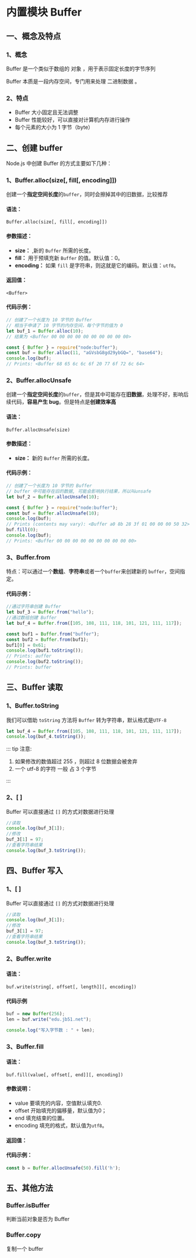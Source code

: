 # 内置模块 Buffer

## 一、概念及特点

### 1、概念

Buffer 是一个类似于数组的 对象 ，用于表示固定长度的字节序列

Buffer 本质是一段内存空间，专门用来处理 二进制数据 。

### 2、特点

- Buffer 大小固定且无法调整
- Buffer 性能较好，可以直接对计算机内存进行操作
- 每个元素的大小为 1 字节（byte）

## 二、创建 buffer

Node.js 中创建 Buffer 的方式主要如下几种：

### 1、Buffer.alloc(size[, fill[, encoding]])

创建一个**指定空间长度**的`buffer`，同时会擦掉其中的旧数据，比较推荐

#### 语法：

`Buffer.alloc(size[, fill[, encoding]])`

#### 参数描述：

- **size：** <Param text="<integer>"></Param>,新的 `Buffer` 所需的长度。
- **fill：** <Param text="<string> / <Buffer> / <Uint8Array> / integer"></Param> 用于预填充新 `Buffer` 的值。默认值：0。
- **encoding：** <Param text="<string>"></Param> 如果 `fill` 是字符串，则这就是它的编码。默认值：`utf8`。

#### 返回值：

`<Buffer>`

#### 代码示例：

```js
// 创建了一个长度为 10 字节的 Buffer
// 相当于申请了 10 字节的内存空间，每个字节的值为 0
let buf_1 = Buffer.alloc(10);
// 结果为 <Buffer 00 00 00 00 00 00 00 00 00 00>

const { Buffer } = require("node:buffer");
const buf = Buffer.alloc(11, "aGVsbG8gd29ybGQ=", "base64");
console.log(buf);
// Prints: <Buffer 68 65 6c 6c 6f 20 77 6f 72 6c 64>
```

### 2、Buffer.allocUnsafe

创建一个**指定空间长度**的`buffer`，但是其中可能存在**旧数据**，处理不好，影响后续代码，**容易产生 bug**。但是特点是**创建效率高**

#### 语法：

`Buffer.allocUnsafe(size)`

#### 参数描述：

- **size：** <Param text="<integer>"></Param> 新的 `Buffer` 所需的长度。

#### 代码示例：

```js
// 创建了一个长度为 10 字节的 Buffer
// buffer 中可能存在旧的数据, 可能会影响执行结果，所以叫unsafe
let buf_2 = Buffer.allocUnsafe(10);

const { Buffer } = require("node:buffer");
const buf = Buffer.allocUnsafe(10);
console.log(buf);
// Prints (contents may vary): <Buffer a0 8b 28 3f 01 00 00 00 50 32>
buf.fill(0);
console.log(buf);
// Prints: <Buffer 00 00 00 00 00 00 00 00 00 00>
```

### 3、Buffer.from

特点：可以通过一个**数组**、**字符串**或者一个`buffer`来创建新的 `buffer`，空间指定。

#### 代码示例：

```js
//通过字符串创建 Buffer
let buf_3 = Buffer.from("hello");
//通过数组创建 Buffer
let buf_4 = Buffer.from([105, 108, 111, 118, 101, 121, 111, 117]);

const buf1 = Buffer.from("buffer");
const buf2 = Buffer.from(buf1);
buf1[0] = 0x61;
console.log(buf1.toString());
// Prints: auffer
console.log(buf2.toString());
// Prints: buffer
```

## 三、Buffer 读取

### 1、Buffer.toString

我们可以借助 `toString` 方法将 `Buffer` 转为字符串，默认格式是`UTF-8`

```js
let buf_4 = Buffer.from([105, 108, 111, 118, 101, 121, 111, 117]);
console.log(buf_4.toString());
```

::: tip 注意:

1. 如果修改的数值超过 255 ，则超过 8 位数据会被舍弃
2. 一个 utf-8 的字符 一般 占 3 个字节

:::

### 2、[ ]

Buffer 可以直接通过 `[]` 的方式对数据进行处理

```js
//读取
console.log(buf_3[1]);
//修改
buf_3[1] = 97;
//查看字符串结果
console.log(buf_3.toString());
```

## 四、Buffer 写入

### 1、[ ]

Buffer 可以直接通过 `[]` 的方式对数据进行处理

```js
//读取
console.log(buf_3[1]);
//修改
buf_3[1] = 97;
//查看字符串结果
console.log(buf_3.toString());
```

### 2、Buffer.write

#### 语法：

`buf.write(string[, offset[, length]][, encoding])`

#### 代码示例

```js
buf = new Buffer(256);
len = buf.write("edu.jb51.net");

console.log("写入字节数 : " + len);
```

### 3、Buffer.fill

#### 语法：
`buf.fill(value[, offset[, end]][, encoding])`

#### 参数说明：

- value  <Param text="<string> / <integer> / <Buffer> / <Uint8Array>"></Param> 要填充的内容，空值默认填充0.
- offset <Param text="<integer>"></Param> 开始填充的偏移量，默认值为0；
- end <Param text="<integer>"></Param> 填充结束的位置。
- encoding <Param text="<string>"></Param> 填充的格式，默认值为`utf8`。

#### 返回值：

<Param text="<Buffer>"></Param>

#### 代码示例：

```js
const b = Buffer.allocUnsafe(50).fill('h');
```

## 五、其他方法

### Buffer.isBuffer

判断当前对象是否为 Buffer

### Buffer.copy

复制一个 buffer
